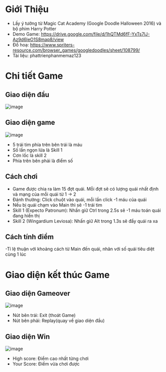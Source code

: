 # Giới Thiệu
- Lấy ý tưởng từ Magic Cat Academy (Google Doodle Halloween 2016) và bộ phim Harry Potter
- Demo Game: https://drive.google.com/file/d/1hQTMd6fF-YxTs7lJ-Az9d6IeO1S8map8/view
- Đồ hoạ: https://www.spriters-resource.com/browser_games/googledoodles/sheet/108799/
- Tài liệu: phattrienphanmemaz123
# Chi tiết Game
## Giao diện đầu
![image](https://github.com/user-attachments/assets/e8c79c55-25f7-4d13-9729-21eb242fc975)
## Giao diện game
![image](https://github.com/user-attachments/assets/f79d1787-610b-4945-a2d2-88ddc39ba444)
- 5 trái tim phía trên bên trái là máu
- Số lần ngọn lửa là Skill 1
- Cơn lốc là skill 2
- Phía trên bên phải là điểm số
## Cách chơi
- Game được chia ra làm 15 đợt quái. Mỗi đợt sẽ có lượng quái nhất định và mạng của mỗi quái từ 1 -> 2
- Đánh thường: Click chuột vào quái, mỗi lần click -1 máu của quái
- Nếu bị quái chạm vào Main thì sẽ -1 trái tim
- Skill 1 (Expecto Patronum): Nhấn giữ Ctrl trong 2.5s sẽ -1 máu toán quái đang hiển thị
- Skill 2 (Wingardium Leviosa): Nhấn giữ Alt trong 1.3s sẽ đẩy quái ra xa
## Cách tính điểm
-Tỉ lệ thuận với khoảng cách từ Main đến quái, nhân với số quái tiêu diệt cùng 1 lúc
# Giao diện kết thúc Game
## Giao diện Gameover
![image](https://github.com/user-attachments/assets/2364dd8a-3bb4-430c-9fac-4d52b300e1c1)
- Nút bên trái: Exit (thoát Game)
- Nút bên phải: Replay(quay về giao diện đầu)
## Giao diện Win
![image](https://github.com/user-attachments/assets/ea752e30-f7d7-4d9f-8e4a-1f64bbd3fee2)
- High score: Điểm cao nhất từng chơi
- Your Score: Điểm vừa chơi được

